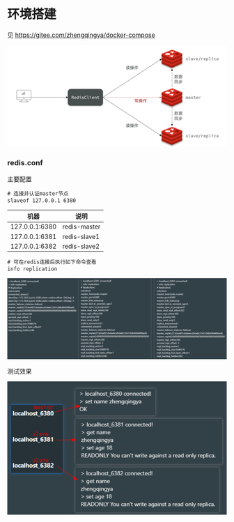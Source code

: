 # 环境搭建

见 https://gitee.com/zhengqingya/docker-compose

![img.png](images/redis-master-slave.png)

### redis.conf

主要配置

```
# 连接并认证master节点
slaveof 127.0.0.1 6380
```

| 机器             | 说明           |
|----------------|--------------|
| 127.0.0.1:6380 | redis-master |
| 127.0.0.1:6381 | redis-slave1 |
| 127.0.0.1:6382 | redis-slave2 |

```shell
# 可在redis连接后执行如下命令查看
info replication
```

![redis.png](images/redis-master-slave-info-replication.png)

测试效果

![redis.png](images/redis-master-slave-test.png)